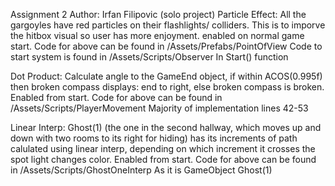 Assignment 2
Author: Irfan Filipovic (solo project)
Particle Effect: All the gargoyles have red particles on their flashlights/
colliders. This is to imporve the hitbox visual so user has more enjoyment.
enabled on normal game start.
	Code for above can be found in /Assets/Prefabs/PointOfView
	Code to start system is found in /Assets/Scripts/Observer
	In Start() function

Dot Product: Calculate angle to the GameEnd object, if within ACOS(0.995f)
then broken compass displays: end to right, else broken compass is broken.
Enabled from start.
	Code for above can be found in /Assets/Scripts/PlayerMovement
	Majority of implementation lines 42-53

Linear Interp: Ghost(1) (the one in the second hallway, which moves up and down with two rooms to its right for hiding) has its increments of path 
calulated using linear interp, depending on which increment it crosses the 
spot light changes color. Enabled from start.
	Code for above can be found in /Assets/Scripts/GhostOneInterp
	As it is GameObject Ghost(1)
